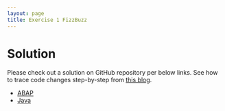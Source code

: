 ```yaml
---
layout: page
title: Exercise 1 FizzBuzz
---
```


# Solution

Please check out a solution on GitHub repository per below links. See how to trace code changes step-by-step from [this blog](http://www.pacroy.com/2017/01/how-to-use-git-client-to-trace-commit.html).

- [ABAP](https://github.com/pacroy/tdd-ex01-fizzbuzz-abap)
- [Java](https://github.com/pacroy/tdd-ex01-fizzbuzz-java)